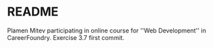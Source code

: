 # README

Plamen Mitev participating in online course for ''Web Development'' in CareerFoundry.
Exercise 3.7 first commit.
